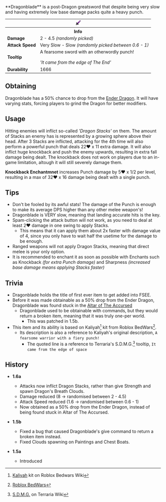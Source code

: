 <div class="result foka-infobox-grid" markdown>
<div markdown class="foka-infobox-text">
**Dragonblade** is a post-Dragon greatsword that despite being very slow and having extremely low base damage packs quite a heavy punch.
</div>
<div class="foka-infobox-table">
  <table id="foka-infobox--item">
	<tr>
		<th colspan="2" class="foka-infobox--top-image"><img src="../../assets/items/dragonblade.png"></th>
	</tr>
	<tr>
		<th colspan="2">Info</th>
	</tr>
	<tr>
		<td><b>Damage</b></td>
		<td>2 - 4.5 <i>(randomly picked)</i></td>
	</tr>
	<tr>
		<td><b>Attack Speed</b></td>
		<td>Very Slow - Slow <i>(randomly picked between 0.6 - 1)</i></td>
	</tr>
	<tr>
		<td><b>Tooltip</b></td>
		<td>A fearsome sword with an otherwordly punch!<br><br><i>'It came from the edge of The End'</i></td>
	</tr>
	<tr>
		<td><b>Durability</b></td>
		<td>1666</td>
	</tr>
</table>
</div>
</div>

## Obtaining
Dragonblade has a 50% chance to drop from the [Ender Dragon](../mobs/bosses/ender_dragon.md). It will have varying stats, forcing players to grind the Dragon for better modifiers.

## Usage
Hitting enemies will inflict so-called *'Dragon Stacks'* on them. The amount of Stacks an enemy has is represented by a growing sphere above their head. After 3 Stacks are inflicted, attacking for the 4th time will also perform a powerful punch that deals 22:heart: x 11 extra damage. It will also inflict huge knockback and push the enemy upwards, resulting in extra fall damage being dealt. The knockback does not work on players due to an in-game limitation, altough it will still severely damage them.

**Knockback Enchantmnet** increases Punch damage by 5:heart: x 1/2 per level, resulting in a max of 32:heart: x 16 damage being dealt with a single punch.

## Tips

- Don't be fooled by its awful stats! The damage of the Punch is enough to make its average DPS higher than any other melee weapon's!
- Dragonblade is VERY slow, meaning that landing accurate hits is the key.
- Spam-clicking the attack button will not work, as you need to deal at least 2:heart: damage in one swing to apply Stacks.
    - This means that it can apply them about 2x faster with damage value of 4, since you only have to wait half the usetime for the damage to be enough.
- Ranged weapons will not apply Dragon Stacks, meaning that direct melee is your only option.
- It is recommended to enchant it as soon as possible with Enchants such as Knockback *(for extra Punch damage)* and Sharpness *(increased base damage means applying Stacks faster)*

## Trivia

- Dragonblade holds the title of first ever item to get added into FSEE.
- Before it was made obtainable as a 50% drop from the Ender Dragon, Dragonblade was found stuck in the [Altar of The Accursed](../mechanics/altar_of_the_accursed.md)
    - Dragonblade used to be obtainable with commands, but they would return a broken item, meaning that it was truly one-per world.
        - This was patched in 1.5b.
- This item and its ability is based on Kaliyah[^1] kit from Roblox BedWars[^2].
    - Its description is also a reference to Kaliyah's original description, `A fearsome warrior with a fiery punch!`
        - The quoted line is a reference to Terraria's S.D.M.G.[^3] tooltip, `It came from the edge of space`

## History

- **1.6a**
	- Attacks now inflict Dragon Stacks, rather than give Strength and spawn Dragon's Breath Clouds.
	- Damage reduced (8 -> randomised between 2 - 4.5)
	- Attack Speed reduced (1.6 -> randomised between 0.6 - 1)
	- Now obtained as a 50% drop from the Ender Dragon, instead of being found stuck in Altar of The Accursed.

- **1.5b**
    - Fixed a bug that caused Dragonblade's give command to return a broken item instead.
    - Fixed Clouds spawning on Paintings and Chest Boats.

- **1.5a**
	- Introduced

[^1]: [Kaliyah](https://robloxbedwars.fandom.com/wiki/Kaliyah) kit on Roblox Bedwars Wiki
[^2]: [Roblox BedWars](https://www.roblox.com/games/6872265039/)
[^3]: [S.D.M.G.](https://terraria.wiki.gg/wiki/S.D.M.G.) on Terraria Wiki
